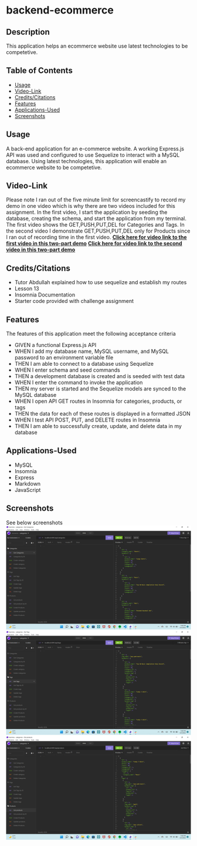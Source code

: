 # backend-ecommerce
## Description
This application helps an ecommerce website use latest technologies to be competetive.


## Table of Contents
* [Usage](#Usage)
* [Video-Link](#Video-Link)
* [Credits/Citations](#Credits/Citations)
* [Features](#Features)
* [Applications-Used](#Applications-Used)
* [Screenshots](#Screenshots)


## Usage
A back-end application for an e-commerce website. A working Express.js API was used and configured to use Sequelize to interact with a MySQL database. Using latest technologies, this application will enable an ecommerce website to be competetive.


## Video-Link
Please note I ran out of the five minute limit for screencastify to record my demo in one video which is why there are two videos included for this assignment. In the first video, I start the application by seeding the database, creating the schema, and start the application from my terminal. The first video shows the GET,PUSH,PUT,DEL for Categories and Tags. In the second video I demonstrate GET,PUSH,PUT,DEL only for Products since I ran out of recording time in the first video.
**[Click here for video link to the first video in this two-part demo](https://youtu.be/lgDS8Ij_rAU)**
**[Click here for video link to the second video in this two-part demo](https://youtu.be/KJh3Wpj8udE)**


## Credits/Citations
* Tutor Abdullah explained how to use sequelize and establish my routes
* Lesson 13 
* Insomnia Documentation
* Starter code provided with challenge assignment


## Features
The features of this application meet the following acceptance criteria
* GIVEN a functional Express.js API
* WHEN I add my database name, MySQL username, and MySQL password to an environment variable file
* THEN I am able to connect to a database using Sequelize
* WHEN I enter schema and seed commands
* THEN a development database is created and is seeded with test data
* WHEN I enter the command to invoke the application
* THEN my server is started and the Sequelize models are synced to the MySQL database
* WHEN I open API GET routes in Insomnia for categories, products, or tags
* THEN the data for each of these routes is displayed in a formatted JSON
* WHEN I test API POST, PUT, and DELETE routes in Insomnia
* THEN I am able to successfully create, update, and delete data in my database


## Applications-Used
* MySQL
* Insomnia
* Express
* Markdown
* JavaScript


## Screenshots
See below screenshots
![alt="Screenshot of Categories"](./screenshots/screenshot.png)
![alt="Screenshot of Tags"](./screenshots/screenshot2.png)
![alt="Screenshot of Products"](./screenshots/screenshot3.png)
